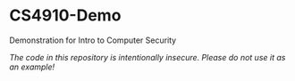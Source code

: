 # CS4910-Demo
Demonstration for Intro to Computer Security

*The code in this repository is intentionally insecure.  Please do not use it as an example!*
